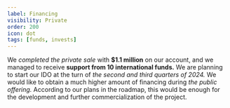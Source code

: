 ```yaml
---
label: Financing
visibility: Private
order: 200
icon: dot
tags: [funds, invests]
---
```


We *completed the private sale* with **$1.1 million** on our account, and we managed to receive **support from 10 international funds.** We are planning to start our IDO at the turn of *the second and third quarters of 2024.* We would like to obtain a much higher amount of financing during *the public offering.* According to our plans in the roadmap, this would be enough for the development and further commercialization of the project.